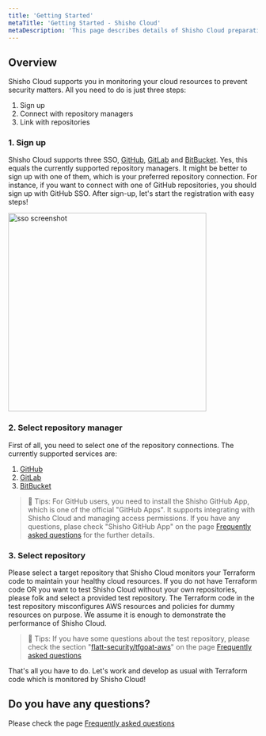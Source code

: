 ```yaml
---
title: 'Getting Started'
metaTitle: 'Getting Started - Shisho Cloud'
metaDescription: 'This page describes details of Shisho Cloud preparation.'
---
```


## Overview

Shisho Cloud supports you in monitoring your cloud resources to prevent security matters. All you need to do is just three steps:

1. Sign up 
2. Connect with repository managers
3. Link with repositories

### 1. Sign up

Shisho Cloud supports three SSO, [GitHub](https://github.com/), [GitLab](https://about.gitlab.com/) and [BitBucket](https://bitbucket.org/product). Yes, this equals the currently supported repository managers. It might be better to sign up with one of them, which is your preferred repository connection. For instance, if you want to connect with one of GitHub repositories, you should sign up with GitHub SSO. After sign-up, let's start the registration with easy steps!

<img src="/images/sso.png" alt="sso screenshot" width="400"/>

### 2. Select repository manager 

First of all, you need to select one of the repository connections. The currently supported services are:

1. [GitHub](https://github.com/)
2. [GitLab](https://about.gitlab.com/)
3. [BitBucket](https://bitbucket.org/product)

> 📝 Tips: For GitHub users, you need to install the Shisho GitHub App, which is one of the official "GitHub Apps". It supports integrating with Shisho Cloud and managing access permissions. If you have any questions, plase check "Shisho GitHub App" on the page [Frequently asked questions](/shisho-cloud/frequently-asked-questions) for the further details.

### 3. Select repository 

Please select a target repository that Shisho Cloud monitors your Terraform code to maintain your healthy cloud resources. If you do not have Terraform code OR you want to test Shisho Cloud without your own repositories, please folk and select a provided test repository. The Terraform code in the test repository misconfigures AWS resources and policies for dummy resources on purpose. We assume it is enough to demonstrate the performance of Shisho Cloud.

> 📝 Tips: If you have some questions about the test repository, please check the section "[flatt-security/tfgoat-aws](https://github.com/flatt-security/tfgoat-aws)" on the page [Frequently asked questions](/shisho-cloud/frequently-asked-questions)

That's all you have to do. Let's work and develop as usual with Terraform code which is monitored by Shisho Cloud!

## Do you have any questions?

Please check the page [Frequently asked questions](/shisho-cloud/frequently-asked-questions)

